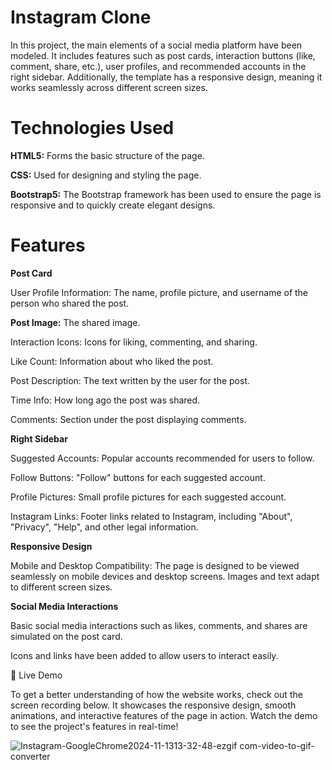 # Instagram Clone

In this project, the main elements of a social media platform have been modeled. It includes features such as post cards, interaction buttons (like, comment, share, etc.), user profiles, and recommended accounts in the right sidebar. Additionally, the template has a responsive design, meaning it works seamlessly across different screen sizes.

# Technologies Used

**HTML5:** Forms the basic structure of the page.

**CSS:** Used for designing and styling the page.

**Bootstrap5:** The Bootstrap framework has been used to ensure the page is responsive and to quickly create elegant designs.

# Features

**Post Card**

User Profile Information: The name, profile picture, and username of the person who shared the post.

**Post Image:** The shared image.

Interaction Icons: Icons for liking, commenting, and sharing.

Like Count: Information about who liked the post.

Post Description: The text written by the user for the post.

Time Info: How long ago the post was shared.

Comments: Section under the post displaying comments.

**Right Sidebar**

Suggested Accounts: Popular accounts recommended for users to follow.

Follow Buttons: "Follow" buttons for each suggested account.

Profile Pictures: Small profile pictures for each suggested account.

Instagram Links: Footer links related to Instagram, including "About", "Privacy", "Help", and other legal information.

**Responsive Design**

Mobile and Desktop Compatibility: The page is designed to be viewed seamlessly on mobile devices and desktop screens. Images and text adapt to different screen sizes.

**Social Media Interactions**

Basic social media interactions such as likes, comments, and shares are simulated on the post card.

Icons and links have been added to allow users to interact easily.
 
🔭 Live Demo

To get a better understanding of how the website works, check out the screen recording below. It showcases the responsive design, smooth animations, and interactive features of the page in action. Watch the demo to see the project's features in real-time!

![Instagram-GoogleChrome2024-11-1313-32-48-ezgif com-video-to-gif-converter](https://github.com/user-attachments/assets/c4817b8b-5b73-4146-badc-03f3bfa2f725)
